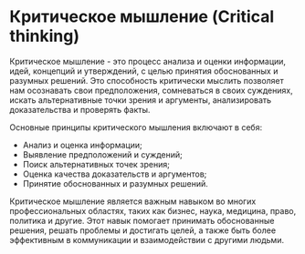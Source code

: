 # Критическое мышление (Critical thinking)

Критическое мышление - это процесс анализа и оценки информации, идей, концепций и утверждений, с целью принятия обоснованных и разумных решений. Это способность критически мыслить позволяет нам осознавать свои предположения, сомневаться в своих суждениях, искать альтернативные точки зрения и аргументы, анализировать доказательства и проверять факты.

Основные принципы критического мышления включают в себя:

* Анализ и оценка информации;
* Выявление предположений и суждений;
* Поиск альтернативных точек зрения;
* Оценка качества доказательств и аргументов;
* Принятие обоснованных и разумных решений.

Критическое мышление является важным навыком во многих профессиональных областях, таких как бизнес, наука, медицина, право, политика и другие. Этот навык помогает принимать обоснованные решения, решать проблемы и достигать целей, а также быть более эффективным в коммуникации и взаимодействии с другими людьми.
